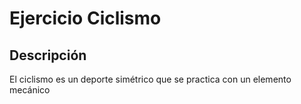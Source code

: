 # Ejercicio Ciclismo

## Descripción 
El ciclismo es un deporte simétrico que se practica con un elemento mecánico
